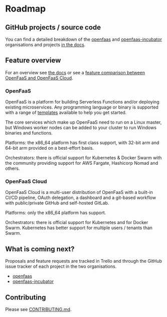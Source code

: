 # Roadmap

## GitHub projects / source code 

You can find a detailed breakdown of the [openfaas](https://github.com/openfaas/) and [openfaas-incubator](https://github.com/openfaas-incubator/) organisations and projects [in the docs](https://docs.openfaas.com/contributing/get-started/).

## Feature overview

For an overview see [the docs](https://docs.openfaas.com/) or see a [feature comparison between OpenFaaS and OpenFaaS Cloud](https://docs.openfaas.com/openfaas-cloud/intro/).

### OpenFaaS

OpenFaaS is a platform for building Serverless Functions and/or deploying existing microservices. Any programming language or binary is supported with a range of [templates](https://github.com/openfaas/templates) available to help you get started.

The core services which make up OpenFaaS need to run on a Linux master, but Windows worker nodes can be added to your cluster to run Windows binaries and functions.

Platforms: the x86_64 platform has first class support, with 32-bit arm and 64-bit arm provided on a best-effort basis.

Orchestrators: there is official support for Kubernetes & Docker Swarm with the community providing support for AWS Fargate, Hashicorp Nomad and others.

### OpenFaaS Cloud

OpenFaaS Cloud is a multi-user distribution of OpenFaaS with a built-in CI/CD pipeline, OAuth delegation, a dashboard and a git-based workflow with public/private GitHub and self-hosted GitLab.

Platforms: only the x86_64 platform has support.

Orchestrators: there is official support for Kubernetes and for Docker Swarm. Kubernetes has better support for multiple users / tenants than Swarm.

## What is coming next?

Proposals and feature requests are tracked in Trello and through the GitHub issue tracker of each project in the two organisations.

* [openfaas](https://github.com/openfaas/)
* [openfaas-incubator](https://github.com/openfaas-incubator/)

## Contributing

Please see [CONTRIBUTING.md](https://github.com/openfaas/faas/blob/master/CONTRIBUTING.md).
